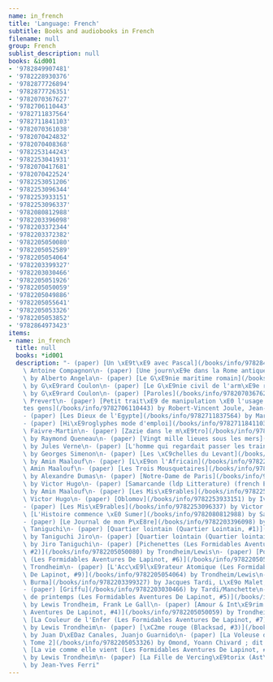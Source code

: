 ```yaml
---
name: in_french
title: 'Language: French'
subtitle: Books and audiobooks in French
filename: null
group: French
sublist_description: null
books: &id001
- '9782849907481'
- '9782228930376'
- '9782877726894'
- '9782877726351'
- '9782070367627'
- '9782706110443'
- '9782711837564'
- '9782711841103'
- '9782070361038'
- '9782070424832'
- '9782070408368'
- '9782253144243'
- '9782253041931'
- '9782070417681'
- '9782070422524'
- '9782253051206'
- '9782253096344'
- '9782253933151'
- '9782253096337'
- '9782080812988'
- '9782203396098'
- '9782203372344'
- '9782203372382'
- '9782205050080'
- '9782205052589'
- '9782205054064'
- '9782203399327'
- '9782203030466'
- '9782205051926'
- '9782205050059'
- '9782205049886'
- '9782205055641'
- '9782205053326'
- '9782205053852'
- '9782864973423'
items:
- name: in_french
  title: null
  books: *id001
  description: "- (paper) [Un \xE9t\xE9 avec Pascal](/books/info/9782849907481) by\
    \ Antoine Compagnon\n- (paper) [Une journ\xE9e dans la Rome antique](/books/info/9782228930376)\
    \ by Alberto Angela\n- (paper) [Le G\xE9nie maritime romain](/books/info/9782877726894)\
    \ by G\xE9rard Coulon\n- (paper) [Le G\xE9nie civil de l'arm\xE9e romaine](/books/info/9782877726351)\
    \ by G\xE9rard Coulon\n- (paper) [Paroles](/books/info/9782070367627) by Jacques\
    \ Prevert\n- (paper) [Petit trait\xE9 de manipulation \xE0 l'usage des honn\xEA\
    tes gens](/books/info/9782706110443) by Robert-Vincent Joule, Jean-L\xE9on Beauvois\n\
    - (paper) [Les Dieux de l'Egypte](/books/info/9782711837564) by Marc {OCLCbr#C9}tienne\n\
    - (paper) [Hi\xE9roglyphes mode d'emploi](/books/info/9782711841103) by Evelyne\
    \ Faivre-Martin\n- (paper) [Zazie dans le m\xE9tro](/books/info/9782070361038)\
    \ by Raymond Queneau\n- (paper) [Vingt mille lieues sous les mers](/books/info/9782070424832)\
    \ by Jules Verne\n- (paper) [L'homme qui regardait passer les trains](/books/info/9782070408368)\
    \ by Georges Simenon\n- (paper) [Les \xC9chelles du Levant](/books/info/9782253144243)\
    \ by Amin Maalouf\n- (paper) [L\xE9on l'Africain](/books/info/9782253041931) by\
    \ Amin Maalouf\n- (paper) [Les Trois Mousquetaires](/books/info/9782070417681)\
    \ by Alexandre Dumas\n- (paper) [Notre-Dame de Paris](/books/info/9782070422524)\
    \ by Victor Hugo\n- (paper) [Samarcande (ldp Litterature) (french Edition)](/books/info/9782253051206)\
    \ by Amin Maalouf\n- (paper) [Les Mis\xE9rables](/books/info/9782253096344) by\
    \ Victor Hugo\n- (paper) [Oblomov](/books/info/9782253933151) by Ivan Goncharov\n\
    - (paper) [Les Mis\xE9rables](/books/info/9782253096337) by Victor Hugo\n- (paper)\
    \ [L'Histoire commence \xE0 Sumer](/books/info/9782080812988) by Samuel Noah Kramer\n\
    - (paper) [Le Journal de mon P\xE8re](/books/info/9782203396098) by Jir\u014D\
    \ Taniguchi\n- (paper) [Quartier lointain (Quartier Lointain, #1)](/books/info/9782203372344)\
    \ by Taniguchi Jiro\n- (paper) [Quartier lointain (Quartier lointain, #2)](/books/info/9782203372382)\
    \ by Jiro Taniguchi\n- (paper) [Pichenettes (Les Formidables Aventures De Lapinot,\
    \ #2)](/books/info/9782205050080) by Trondheim/Lewis\n- (paper) [Pour de vrai\
    \ (Les Formidables Aventures De Lapinot, #6)](/books/info/9782205052589) by Lewis\
    \ Trondheim\n- (paper) [L'Acc\xE9l\xE9rateur Atomique (Les Formidables Aventures\
    \ De Lapinot, #9)](/books/info/9782205054064) by Trondheim/Lewis\n- (paper) [Nestor\
    \ Burma](/books/info/9782203399327) by Jacques Tardi, L\xE9o Malet, Emmanuel Moynot\n\
    - (paper) [Griffu](/books/info/9782203030466) by Tardi/Manchette\n- (paper) [Vacances\
    \ de printemps (Les Formidables Aventures De Lapinot, #5)](/books/info/9782205051926)\
    \ by Lewis Trondheim, Frank Le Gall\n- (paper) [Amour & Int\xE9rim (Les Formidables\
    \ Aventures De Lapinot, #4)](/books/info/9782205050059) by Trondheim\n- (paper)\
    \ [La Couleur de l'Enfer (Les Formidables Aventures De Lapinot, #7)](/books/info/9782205049886)\
    \ by Lewis Trondheim\n- (paper) [\xC2me rouge (Blacksad, #3)](/books/info/9782205055641)\
    \ by Juan D\xEDaz Canales, Juanjo Guarnido\n- (paper) [La Voleuse du P\xE8re-Fauteuil,\
    \ Tome 2](/books/info/9782205053326) by Omond, Yoann Chivard ; dit Yoann\n- (paper)\
    \ [La vie comme elle vient (Les Formidables Aventures De Lapinot, #8)](/books/info/9782205053852)\
    \ by Lewis Trondheim\n- (paper) [La Fille de Vercing\xE9torix (Ast\xE9rix, #38)](/books/info/9782864973423)\
    \ by Jean-Yves Ferri"
---
```


